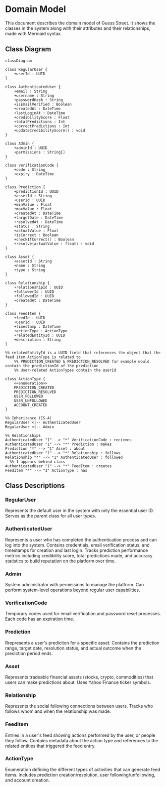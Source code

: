 # Domain Model

This document describes the domain model of Guess Street. It shows the classes in the system along with their attributes and their relationships, made with Mermaid syntax.

## Class Diagram

```mermaid 
classDiagram

class RegularUser {
    +userId : UUID
}

class AuthenticatedUser {
    +email : String
    +username : String
    +passwordHash : String
    +isEmailVerified : Boolean
    +createdAt : DateTime
    +lastLoginAt : DateTime
    +credibilityScore : Float
    +totalPredictions : Int
    +correctPredictions : Int
    +updateCredibilityScore() : void
}

class Admin {
    +adminId : UUID
    +permissions : String[]
}

class VerificationCode {
    +code : String
    +expiry : DateTime
}

class Prediction {
    +predictionId : UUID
    +assetId : String
    +userId : UUID
    +minValue : Float
    +maxValue : Float
    +createdAt : DateTime
    +targetDate : DateTime
    +resolvedAt : DateTime
    +status : String
    +actualValue : Float
    +isCorrect : Boolean
    +checkIfCorrect() : Boolean
    +resolve(actualValue : float) : void
}

class Asset {
    +assetId : String
    +name : String
    +type : String
}

class Relationship {
    +relationshipId : UUID
    +followerId : UUID
    +followedId : UUID
    +createdAt : DateTime
}

class FeedItem {
    +feedId : UUID
    +userId : UUID
    +timestamp : DateTime
    +actionType : ActionType
    +relatedEntityId : UUID
    +description : String
}

%% relatedEntityId is a UUID field that references the object that the feed item ActionType is related to
    %% PREDICTION_CREATED & PREDICTION_RESOLVED for example would contain the predictionId of the prediction
    %% User-related ActionTypes contain the userId

class ActionType {
    <<enumeration>>
    PREDICTION_CREATED
    PREDICTION_RESOLVED
    USER_FOLLOWED
    USER_UNFOLLOWED
    ACCOUNT_CREATED
}

%% Inheritance (IS-A)
RegularUser <|-- AuthenticatedUser
RegularUser <|-- Admin

%% Relationships
AuthenticatedUser "1" --> "*" VerificationCode : recieves
AuthenticatedUser "1" --> "*" Prediction : makes
Prediction "*" --> "1" Asset : about
AuthenticatedUser "1" --> "*" Relationship : follows
Relationship "*" --> "1" AuthenticatedUser : followed
  %% 1 appears behind class
AuthenticatedUser "1" --> "*" FeedItem : creates
FeedItem "*" --> "1" ActionType : has
```

## Class Descriptions

### RegularUser
Represents the default user in the system with only the essential user ID. Serves as the parent class for all user types.

### AuthenticatedUser
Represents a user who has completed the authentication process and can log into the system. Contains credentials, email verification status, and timestamps for creation and last login. Tracks prediction performance metrics including credibility score, total predictions made, and accuracy statistics to build reputation on the platform over time.

### Admin
System administrator with permissions to manage the platform. Can perform system-level operations beyond regular user capabilities. 

### VerificationCode
Temporary codes used for email verification and password reset processes. Each code has an expiration time.

### Prediction
Rrepresents a user's prediciton for a specific asset. Contains the prediction range, target date, resolution status, and actual outcome when the prediction period ends.

### Asset
Represents tradeable financial assets (stocks, crypto, commodities) that users can make predictions about. Uses Yahoo Finance ticker symbols.

### Relationship
Represents the social following connections between users. Tracks who follows whom and when the relationship was made.

### FeedItem
Entries in a user's feed showing actions performed by the user, or people they follow. Contains metadata about the action type and references to the related entities that triggered the feed entry.

### ActionType
Enumeration defining the different types of activities that can generate feed items. Includes prediction creation/resolution, user following/unfollowing, and account creation.

